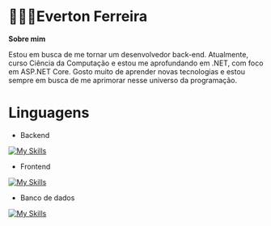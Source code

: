 # 👨🏻‍💻Everton Ferreira

**Sobre mim**

Estou em busca de me tornar um desenvolvedor back-end. Atualmente, curso Ciência da Computação e estou me aprofundando em .NET, com foco em ASP.NET Core. Gosto muito de aprender novas tecnologias e estou sempre em busca de me aprimorar nesse universo da programação.


# Linguagens 

- Backend

[![My Skills](https://skillicons.dev/icons?i=cs,dotnet&theme=light)](https://skillicons.dev)

- Frontend

[![My Skills](https://skillicons.dev/icons?i=html,css,js&theme=light)](https://skillicons.dev)

- Banco de dados  

[![My Skills](https://skillicons.dev/icons?i=mysql&theme=light)](https://skillicons.dev)
